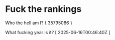 # Fuck the rankings

Who the hell am I?
{ 35795086 }

What fucking year is it?
[ 2025-06-16T00:46:40Z ]
